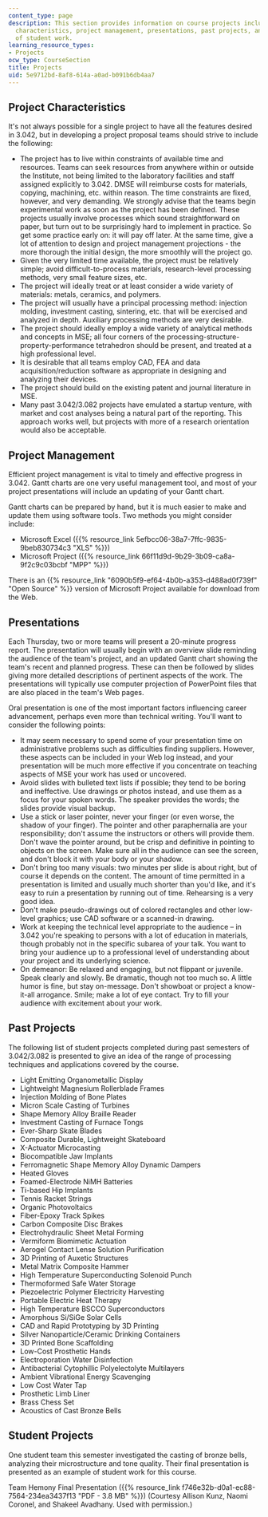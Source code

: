 ```yaml
---
content_type: page
description: This section provides information on course projects including project
  characteristics, project management, presentations, past projects, and an example
  of student work.
learning_resource_types:
- Projects
ocw_type: CourseSection
title: Projects
uid: 5e9712bd-8af8-614a-a0ad-b091b6db4aa7
---
```


Project Characteristics
-----------------------

It's not always possible for a single project to have all the features desired in 3.042, but in developing a project proposal teams should strive to include the following:

*   The project has to live within constraints of available time and resources. Teams can seek resources from anywhere within or outside the Institute, not being limited to the laboratory facilities and staff assigned explicitly to 3.042. DMSE will reimburse costs for materials, copying, machining, etc. within reason. The time constraints are fixed, however, and very demanding. We strongly advise that the teams begin experimental work as soon as the project has been defined. These projects usually involve processes which sound straightforward on paper, but turn out to be surprisingly hard to implement in practice. So get some practice early on: it will pay off later. At the same time, give a lot of attention to design and project management projections - the more thorough the initial design, the more smoothly will the project go.
*   Given the very limited time available, the project must be relatively simple; avoid difficult-to-process materials, research-level processing methods, very small feature sizes, etc.
*   The project will ideally treat or at least consider a wide variety of materials: metals, ceramics, and polymers.
*   The project will usually have a principal processing method: injection molding, investment casting, sintering, etc. that will be exercised and analyzed in depth. Auxiliary processing methods are very desirable.
*   The project should ideally employ a wide variety of analytical methods and concepts in MSE; all four corners of the processing-structure-property-performance tetrahedron should be present, and treated at a high professional level.
*   It is desirable that all teams employ CAD, FEA and data acquisition/reduction software as appropriate in designing and analyzing their devices.
*   The project should build on the existing patent and journal literature in MSE.
*   Many past 3.042/3.082 projects have emulated a startup venture, with market and cost analyses being a natural part of the reporting. This approach works well, but projects with more of a research orientation would also be acceptable.

Project Management
------------------

Efficient project management is vital to timely and effective progress in 3.042. Gantt charts are one very useful management tool, and most of your project presentations will include an updating of your Gantt chart.

Gantt charts can be prepared by hand, but it is much easier to make and update them using software tools. Two methods you might consider include:

*   Microsoft Excel ({{% resource_link 5efbcc06-38a7-7ffc-9835-9beb830734c3 "XLS" %}})
*   Microsoft Project ({{% resource_link 66f11d9d-9b29-3b09-ca8a-9f2c9c03bcbf "MPP" %}})

There is an {{% resource_link "6090b5f9-ef64-4b0b-a353-d488ad0f739f" "Open Source" %}} version of Microsoft Project available for download from the Web.

Presentations
-------------

Each Thursday, two or more teams will present a 20-minute progress report. The presentation will usually begin with an overview slide reminding the audience of the team's project, and an updated Gantt chart showing the team's recent and planned progress. These can then be followed by slides giving more detailed descriptions of pertinent aspects of the work. The presentations will typically use computer projection of PowerPoint files that are also placed in the team's Web pages.

Oral presentation is one of the most important factors influencing career advancement, perhaps even more than technical writing. You'll want to consider the following points:

*   It may seem necessary to spend some of your presentation time on administrative problems such as difficulties finding suppliers. However, these aspects can be included in your Web log instead, and your presentation will be much more effective if you concentrate on teaching aspects of MSE your work has used or uncovered.
*   Avoid slides with bulleted text lists if possible; they tend to be boring and ineffective. Use drawings or photos instead, and use them as a focus for your spoken words. The speaker provides the words; the slides provide visual backup.
*   Use a stick or laser pointer, never your finger (or even worse, the shadow of your finger). The pointer and other paraphernalia are your responsibility; don't assume the instructors or others will provide them. Don't wave the pointer around, but be crisp and definitive in pointing to objects on the screen. Make sure all in the audience can see the screen, and don't block it with your body or your shadow.
*   Don't bring too many visuals: two minutes per slide is about right, but of course it depends on the content. The amount of time permitted in a presentation is limited and usually much shorter than you'd like, and it's easy to ruin a presentation by running out of time. Rehearsing is a very good idea.
*   Don't make pseudo-drawings out of colored rectangles and other low-level graphics; use CAD software or a scanned-in drawing.
*   Work at keeping the technical level appropriate to the audience – in 3.042 you're speaking to persons with a lot of education in materials, though probably not in the specific subarea of your talk. You want to bring your audience up to a professional level of understanding about your project and its underlying science.
*   On demeanor: Be relaxed and engaging, but not flippant or juvenile. Speak clearly and slowly. Be dramatic, though not too much so. A little humor is fine, but stay on-message. Don't showboat or project a know-it-all arrogance. Smile; make a lot of eye contact. Try to fill your audience with excitement about your work.

Past Projects
-------------

The following list of student projects completed during past semesters of 3.042/3.082 is presented to give an idea of the range of processing techniques and applications covered by the course.

*   Light Emitting Organometallic Display
*   Lightweight Magnesium Rollerblade Frames
*   Injection Molding of Bone Plates
*   Micron Scale Casting of Turbines
*   Shape Memory Alloy Braille Reader
*   Investment Casting of Furnace Tongs
*   Ever-Sharp Skate Blades
*   Composite Durable, Lightweight Skateboard
*   X-Actuator Microcasting
*   Biocompatible Jaw Implants
*   Ferromagnetic Shape Memory Alloy Dynamic Dampers
*   Heated Gloves
*   Foamed-Electrode NiMH Batteries
*   Ti-based Hip Implants
*   Tennis Racket Strings
*   Organic Photovoltaics
*   Fiber-Epoxy Track Spikes
*   Carbon Composite Disc Brakes
*   Electrohydraulic Sheet Metal Forming
*   Vermiform Biomimetic Actuation
*   Aerogel Contact Lense Solution Purification
*   3D Printing of Auxetic Structures
*   Metal Matrix Composite Hammer
*   High Temperature Superconducting Solenoid Punch
*   Thermoformed Safe Water Storage
*   Piezoelectric Polymer Electricity Harvesting
*   Portable Electric Heat Therapy
*   High Temperature BSCCO Superconductors
*   Amorphous Si/SiGe Solar Cells
*   CAD and Rapid Prototyping by 3D Printing
*   Silver Nanoparticle/Ceramic Drinking Containers
*   3D Printed Bone Scaffolding
*   Low-Cost Prosthetic Hands
*   Electroporation Water Disinfection
*   Antibacterial Cytophillic Polyelectolyte Multilayers
*   Ambient Vibrational Energy Scavenging
*   Low Cost Water Tap
*   Prosthetic Limb Liner
*   Brass Chess Set
*   Acoustics of Cast Bronze Bells

Student Projects
----------------

One student team this semester investigated the casting of bronze bells, analyzing their microstructure and tone quality. Their final presentation is presented as an example of student work for this course.

Team Hemony Final Presentation ({{% resource_link f746e32b-d0a1-ec88-7564-234ea3437f13 "PDF - 3.8 MB" %}}) (Courtesy Allison Kunz, Naomi Coronel, and Shakeel Avadhany. Used with permission.)
